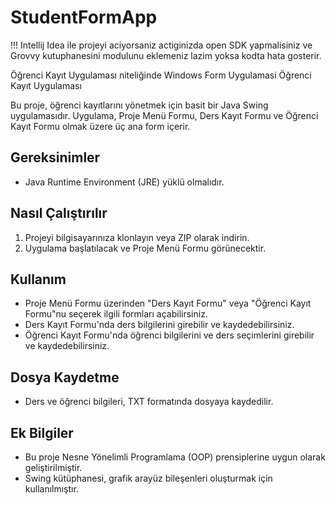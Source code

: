# StudentFormApp

!!! Intellij Idea ile projeyi aciyorsaniz actiginizda open SDK yapmalisiniz ve Grovvy kutuphanesini modulunu eklemeniz lazim yoksa kodta hata gosterir.

 Öğrenci Kayıt Uygulaması niteliğinde Windows Form Uygulamasi
Öğrenci Kayıt Uygulaması

Bu proje, öğrenci kayıtlarını yönetmek için basit bir Java Swing uygulamasıdır. Uygulama, Proje Menü Formu, Ders Kayıt Formu ve Öğrenci Kayıt Formu olmak üzere üç ana form içerir.

## Gereksinimler

- Java Runtime Environment (JRE) yüklü olmalıdır.

## Nasıl Çalıştırılır

1. Projeyi bilgisayarınıza klonlayın veya ZIP olarak indirin.
2. Uygulama başlatılacak ve Proje Menü Formu görünecektir.

## Kullanım

- Proje Menü Formu üzerinden "Ders Kayıt Formu" veya "Öğrenci Kayıt Formu"nu seçerek ilgili formları açabilirsiniz.
- Ders Kayıt Formu'nda ders bilgilerini girebilir ve kaydedebilirsiniz.
- Öğrenci Kayıt Formu'nda öğrenci bilgilerini ve ders seçimlerini girebilir ve kaydedebilirsiniz.

## Dosya Kaydetme

- Ders ve öğrenci bilgileri, TXT formatında dosyaya kaydedilir.


## Ek Bilgiler

- Bu proje Nesne Yönelimli Programlama (OOP) prensiplerine uygun olarak geliştirilmiştir.
- Swing kütüphanesi, grafik arayüz bileşenleri oluşturmak için kullanılmıştır.



